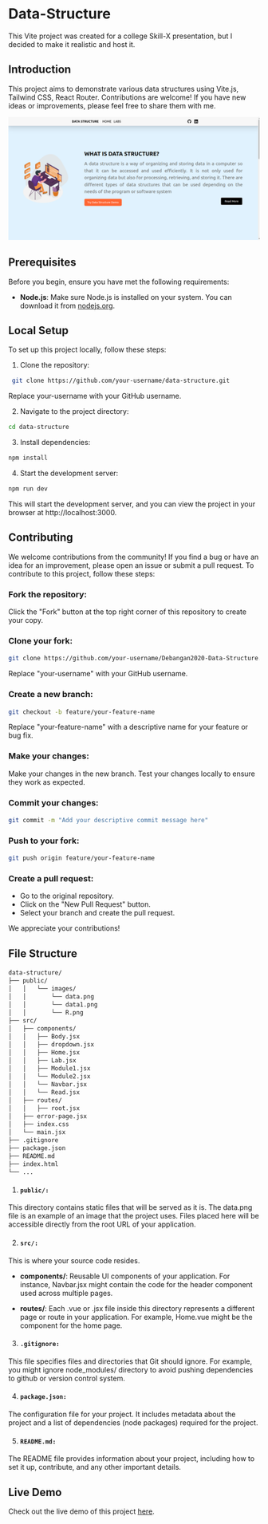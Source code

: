 # Data-Structure

This Vite project was created for a college Skill-X presentation, but I decided to make it realistic and host it.

## Introduction

This project aims to demonstrate various data structures using Vite.js, Tailwind CSS, React Router. Contributions are welcome! If you have new ideas or improvements, please feel free to share them with me.

<img src='datastruc.png' />


## Prerequisites

Before you begin, ensure you have met the following requirements:

- **Node.js**: Make sure Node.js is installed on your system. You can download it from [nodejs.org](https://nodejs.org/).

## Local Setup

To set up this project locally, follow these steps:

1. Clone the repository:
  ```sh
   git clone https://github.com/your-username/data-structure.git
  ```

Replace your-username with your GitHub username.

2. Navigate to the project directory:

```sh
cd data-structure
```

3. Install dependencies:

```sh
npm install
```

4. Start the development server:

```sh
npm run dev
```

This will start the development server, and you can view the project in your browser at http://localhost:3000.

## Contributing

We welcome contributions from the community! If you find a bug or have an idea for an improvement, please open an issue or submit a pull request. To contribute to this project, follow these steps:

### Fork the repository:

Click the "Fork" button at the top right corner of this repository to create your copy.

### Clone your fork:

```sh
git clone https://github.com/your-username/Debangan2020-Data-Structure.git
```

Replace "your-username" with your GitHub username.

### Create a new branch:

```sh
git checkout -b feature/your-feature-name
```

Replace "your-feature-name" with a descriptive name for your feature or bug fix.

### Make your changes:

Make your changes in the new branch. Test your changes locally to ensure they work as expected.

### Commit your changes:

```sh
git commit -m "Add your descriptive commit message here"
```

### Push to your fork:

```sh
git push origin feature/your-feature-name
```

### Create a pull request:

- Go to the original repository.
- Click on the "New Pull Request" button.
- Select your branch and create the pull request.

We appreciate your contributions!

## File Structure

```
data-structure/
├── public/
│   │   └── images/
│   │       └── data.png
│   │       └── data1.png
│   │       └── R.png
├── src/
│   ├── components/
│   │   ├── Body.jsx
│   │   ├── dropdown.jsx
│   │   ├── Home.jsx
│   │   ├── Lab.jsx
│   │   ├── Module1.jsx
│   │   └── Module2.jsx
│   │   └── Navbar.jsx
│   │   └── Read.jsx
│   ├── routes/
│   │   ├── root.jsx
│   ├── error-page.jsx
│   ├── index.css
│   └── main.jsx
├── .gitignore
├── package.json
├── README.md
├── index.html
└── ...
```

1. #### `public/:`

This directory contains static files that will be served as it is. The data.png file is an example of an image that the project uses. Files placed here will be accessible directly from the root URL of your application.

2. #### `src/:`

This is where your source code resides.

  - **components/**: Reusable UI components of your application. For instance, Navbar.jsx might contain the code for the header component used across multiple pages.

  - **routes/**: Each .vue or .jsx file inside this directory represents a different page or route in your application. For example, Home.vue might be the component for the home page.

3. #### `.gitignore:` 

This file specifies files and directories that Git should ignore. For example, you might ignore node_modules/ directory to avoid pushing dependencies to github or version control system.

4. #### `package.json:`

The configuration file for your project. It includes metadata about the project and a list of dependencies (node packages) required for the project.

5. #### `README.md:`

The README file provides information about your project, including how to set it up, contribute, and any other important details.

## Live Demo

Check out the live demo of this project [here](https://data-structure-skill.netlify.app/).
